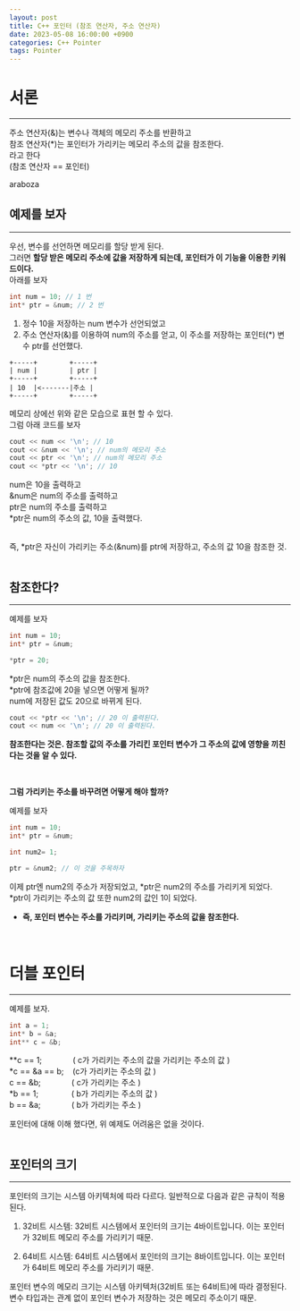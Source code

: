 ```yaml
---
layout: post
title: C++ 포인터 (참조 연산자, 주소 연산자)
date: 2023-05-08 16:00:00 +0900
categories: C++ Pointer
tags: Pointer
---
```


# 서론
-------
주소 연산자(&)는 변수나 객체의 메모리 주소를 반환하고 <br/>
참조 연산자(*)는 포인터가 가리키는 메모리 주소의 값을 참조한다. <br/>
라고 한다 <br/>
(참조 연산자 == 포인터) <br/>

araboza

## 예제를 보자
---------

우선, 변수를 선언하면 메모리를 할당 받게 된다. <br/>
그러면 **할당 받은 메모리 주소에 값을 저장하게 되는데, 포인터가 이 기능을 이용한 키워드이다.**
<br/>
아래를 보자

```cpp
int num = 10; // 1 번
int* ptr = &num; // 2 번
```
1. 정수 10을 저장하는 num 변수가 선언되었고 <br/>
2. 주소 연산자(&)를 이용하여 num의 주소를 얻고, 이 주소를 저장하는 포인터(*) 변수 ptr를 선언했다.<br/>

```
+-----+        +-----+
| num |        | ptr |
+-----+        +-----+
| 10  |<-------|주소 |
+-----+        +-----+
```
메모리 상에선 위와 같은 모습으로 표현 할 수 있다. <br/>
그럼 아래 코드를 보자
```cpp
cout << num << '\n'; // 10 
cout << &num << '\n'; // num의 메모리 주소
cout << ptr << '\n'; // num의 메모리 주소
cout << *ptr << '\n'; // 10
```
num은 10을 출력하고 <br/>
&num은 num의 주소를 출력하고 <br/>
ptr은 num의 주소를 출력하고<br/>
*ptr은 num의 주소의 값, 10을 출력했다. <br/>
<br/>

즉, *ptr은 자신이 가리키는 주소(&num)를 ptr에 저장하고, 주소의 값 10을 참조한 것.<br/>
<br/>

## 참조한다?
----------
예제를 보자
```cpp
int num = 10; 
int* ptr = &num;

*ptr = 20;
```
*ptr은 num의 주소의 값을 참조한다. <br/>
*ptr에 참조값에 20을 넣으면 어떻게 될까? <br/>
num에 저장된 값도 20으로 바뀌게 된다. <br/>
```cpp
cout << *ptr << '\n'; // 20 이 출력된다.
cout << num << '\n'; // 20 이 출력된다.
```
**참조한다는 것은. 참조할 값의 주소를 가리킨 포인터 변수가 그 주소의 값에 영향을 끼친다는 것을 알 수 있다.**

<br/>

**그럼 가리키는 주소를 바꾸려면 어떻게 해야 할까?** <br/>

예제를 보자
```cpp
int num = 10; 
int* ptr = &num;

int num2= 1;

ptr = &num2; // 이 것을 주목하자
```
이제 ptr엔 num2의 주소가 저장되었고, *ptr은 num2의 주소를 가리키게 되었다. <br/>
*ptr이 가리키는 주소의 값 또한 num2의 값인 1이 되었다.

- **즉, 포인터 변수는 주소를 가리키며, 가리키는 주소의 값을 참조한다.**

<br/>

# 더블 포인터
--------------
예제를 보자.
```cpp
int a = 1;
int* b = &a;
int** c = &b;
```
**c == 1;  &nbsp;&nbsp;&nbsp;&nbsp;&nbsp;&nbsp;&nbsp;&nbsp;&nbsp;&nbsp;&nbsp;&nbsp;   ( c가 가리키는 주소의 값을 가리키는 주소의 값 )  <br/>
*c == &a == b; &nbsp;&nbsp;  (c가 가리키는 주소의 값 ) <br/>
c == &b;   &nbsp;&nbsp;&nbsp;&nbsp;&nbsp;&nbsp;&nbsp;&nbsp;&nbsp;&nbsp;&nbsp;&nbsp;    ( c가 가리키는 주소 ) <br/>
*b == 1;   &nbsp;&nbsp;&nbsp;&nbsp;&nbsp;&nbsp;&nbsp;&nbsp;&nbsp;&nbsp;&nbsp;&nbsp;&nbsp;    ( b가 가리키는 주소의 값 ) <br/>
b == &a;  &nbsp; &nbsp;&nbsp;&nbsp;&nbsp;&nbsp;&nbsp;&nbsp;&nbsp;&nbsp;&nbsp;    ( b가 가리키는 주소 ) <br/>

포인터에 대해 이해 했다면, 위 예제도 어려움은 없을 것이다. <br/><br/>

## 포인터의 크기
-----------
포인터의 크기는 시스템 아키텍처에 따라 다르다. 일반적으로 다음과 같은 규칙이 적용된다.

1. 32비트 시스템: 32비트 시스템에서 포인터의 크기는 4바이트입니다. 이는 포인터가 32비트 메모리 주소를 가리키기 때문.

2. 64비트 시스템: 64비트 시스템에서 포인터의 크기는 8바이트입니다. 이는 포인터가 64비트 메모리 주소를 가리키기 때문.

포인터 변수의 메모리 크기는 시스템 아키텍처(32비트 또는 64비트)에 따라 결정된다. <br/>변수 타입과는 관계 없이 포인터 변수가 저장하는 것은 메모리 주소이기 때문.